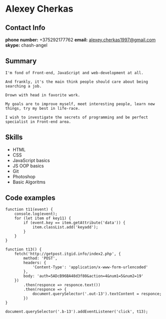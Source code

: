 # Alexey Cherkas

## Contact Info
**phone number:** +375292177762
**email:** alexey.cherkas1997@gmail.com
**skype:** chash-angel

## Summary
    I'm fond of Front-end, JavaScript and web-development at all. 
    
    And frankly, it's the main think people should care about being searching a job. 
    
    Drown with head in favorite work. 
    
    My goals are to improve myself, meet interesting people, learn new things, try my best in life-race. 
    
    I wish to investigate the secrets of programming and be perfect specialist in Front-end area.

## Skills

* HTML
* CSS
* JavaScript basics
* JS OOP basics
* Git
* Photoshop
* Basic Algoritms

## Code examples

```
function t11(event) {
    console.log(event);
    for (let item of key11) {
        if (event.key == item.getAttribute('data')) {
            item.classList.add('keyadd');
        }
    }
}

function t13() {
    fetch('http://getpost.itgid.info/index2.php', {
        method: 'POST',
        headers: {
            'Content-Type': 'application/x-www-form-urlencoded'
        },
        body: 'auth=5ADcB96BA48d3f80&action=4&num1=5&num2=19'
    })
        .then(responce => responce.text())
        .then(responce => {
            document.querySelector('.out-13').textContent = responce;
        })
}

document.querySelector('.b-13').addEventListener('click', t13);
```